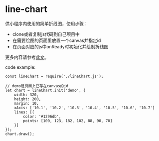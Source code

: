 line-chart
==========

供小程序内使用的简单折线图，使用步骤：

-   clone或者复制js代码到自己项目中
-   在需要绘图的页面里放置一个canvas并指定id
-   在页面对应的js中onReady时初始化并绘制折线图

更多内容请参考[此文](https://amsimple.com/blog/article/84.html)。

code example:

``` {.javascript}
const lineChart = require('./lineChart.js');

// demo是页面上已存在canvas的id
let chart = lineChart.init('demo', {
    width: 320,
    height: 200,
    margin: 10,
    xAxis: ['10.1', '10.2', '10.3', '10.4', '10.5', '10.6', '10.7']
    lines: [{
        color: '#1296db',
        points: [100, 123, 182, 102, 88, 90, 70]
    }]
});
chart.draw();
```
